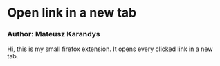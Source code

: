 # Open link in a new tab

### Author: Mateusz Karandys

Hi, this is my small firefox extension. It opens every clicked link in a new tab. 